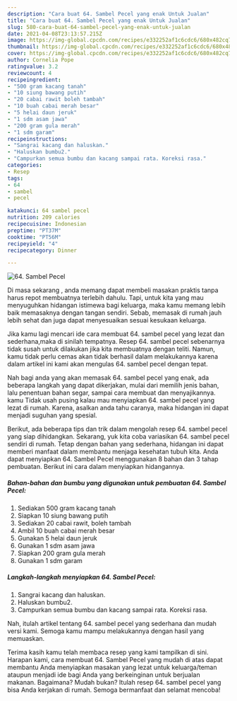 ```yaml
---
description: "Cara buat 64. Sambel Pecel yang enak Untuk Jualan"
title: "Cara buat 64. Sambel Pecel yang enak Untuk Jualan"
slug: 580-cara-buat-64-sambel-pecel-yang-enak-untuk-jualan
date: 2021-04-08T23:13:57.215Z
image: https://img-global.cpcdn.com/recipes/e332252af1c6cdc6/680x482cq70/64-sambel-pecel-foto-resep-utama.jpg
thumbnail: https://img-global.cpcdn.com/recipes/e332252af1c6cdc6/680x482cq70/64-sambel-pecel-foto-resep-utama.jpg
cover: https://img-global.cpcdn.com/recipes/e332252af1c6cdc6/680x482cq70/64-sambel-pecel-foto-resep-utama.jpg
author: Cornelia Pope
ratingvalue: 3.2
reviewcount: 4
recipeingredient:
- "500 gram kacang tanah"
- "10 siung bawang putih"
- "20 cabai rawit boleh tambah"
- "10 buah cabai merah besar"
- "5 helai daun jeruk"
- "1 sdm asam jawa"
- "200 gram gula merah"
- "1 sdm garam"
recipeinstructions:
- "Sangrai kacang dan haluskan."
- "Haluskan bumbu2."
- "Campurkan semua bumbu dan kacang sampai rata. Koreksi rasa."
categories:
- Resep
tags:
- 64
- sambel
- pecel

katakunci: 64 sambel pecel 
nutrition: 209 calories
recipecuisine: Indonesian
preptime: "PT37M"
cooktime: "PT56M"
recipeyield: "4"
recipecategory: Dinner

---
```



![64. Sambel Pecel](https://img-global.cpcdn.com/recipes/e332252af1c6cdc6/680x482cq70/64-sambel-pecel-foto-resep-utama.jpg)

Di masa  sekarang , anda memang dapat membeli masakan praktis tanpa harus repot membuatnya terlebih dahulu. Tapi, untuk kita yang mau menyuguhkan hidangan istimewa bagi keluarga, maka kamu memang lebih baik memasaknya dengan tangan sendiri. Sebab, memasak di rumah jauh lebih sehat dan juga dapat menyesuaikan sesuai kesukaan keluarga.

Jika kamu lagi mencari ide cara membuat 64. sambel pecel yang lezat dan sederhana,maka di sinilah tempatnya. Resep 64. sambel pecel  sebenarnya tidak susah untuk dilakukan jika kita membuatnya dengan teliti. Namun, kamu tidak perlu cemas akan tidak berhasil dalam melakukannya 
karena dalam artikel ini kami akan mengulas 64. sambel pecel dengan tepat.  



Nah bagi anda yang akan memasak 64. sambel pecel yang enak, ada beberapa langkah yang dapat dikerjakan, mulai dari memilih jenis bahan, lalu penentuan bahan segar, sampai cara membuat dan menyajikannya. kamu Tidak usah pusing kalau mau menyiapkan 64. sambel pecel yang lezat di rumah. Karena, asalkan anda  tahu caranya, maka hidangan ini dapat menjadi suguhan yang spesial.

Berikut, ada beberapa tips dan trik dalam mengolah resep 64. sambel pecel yang siap dihidangkan. Sekarang, yuk kita coba variasikan 64. sambel pecel sendiri di rumah. Tetap dengan bahan yang sederhana, hidangan ini dapat memberi manfaat dalam membantu menjaga kesehatan tubuh kita. Anda dapat menyiapkan 64. Sambel Pecel menggunakan 8 bahan dan 3 tahap pembuatan. Berikut ini cara dalam menyiapkan hidangannya.

<!--inarticleads1-->

##### Bahan-bahan dan bumbu yang digunakan untuk pembuatan 64. Sambel Pecel:

1. Sediakan 500 gram kacang tanah
1. Siapkan 10 siung bawang putih
1. Sediakan 20 cabai rawit, boleh tambah
1. Ambil 10 buah cabai merah besar
1. Gunakan 5 helai daun jeruk
1. Gunakan 1 sdm asam jawa
1. Siapkan 200 gram gula merah
1. Gunakan 1 sdm garam




<!--inarticleads2-->

##### Langkah-langkah menyiapkan 64. Sambel Pecel:

1. Sangrai kacang dan haluskan.
1. Haluskan bumbu2.
1. Campurkan semua bumbu dan kacang sampai rata. Koreksi rasa.




Nah, itulah artikel tentang  64. sambel pecel  yang sederhana dan mudah versi kami. Semoga kamu mampu melakukannya dengan hasil yang memuaskan. 

Terima kasih kamu telah membaca resep yang kami tampilkan di sini. Harapan kami, cara membuat  64. Sambel Pecel yang mudah di atas dapat membantu Anda menyiapkan masakan yang lezat untuk keluarga/teman ataupun menjadi ide bagi Anda yang berkeinginan untuk berjualan makanan. Bagaimana? Mudah bukan? Itulah resep 64. sambel pecel yang bisa Anda kerjakan di rumah. Semoga bermanfaat dan selamat mencoba!


